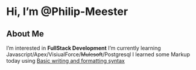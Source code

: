 # Hi, I’m @Philip-Meester
## About Me
I’m interested in **FullStack Development**
I’m currently learning Javascript/Apex/VisiualForce/~~Mulesoft~~/Postgresql
I learned some Markup today using [Basic writing and formatting syntax](https://docs.github.com/en/get-started/writing-on-github/getting-started-with-writing-and-formatting-on-github/basic-writing-and-formatting-syntax)
